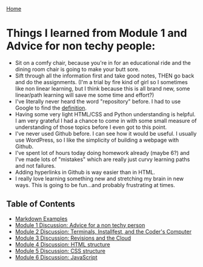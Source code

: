 [Home](https://jennjoyce.github.io/learning-journal/)

# Things I learned from Module 1 and Advice for non techy people:

* Sit on a comfy chair, because you're in for an educational ride and the dining room chair is going to make your butt sore.
* Sift through all the information first and take good notes, THEN go back and do the assignments. (I'm a trial by fire kind of girl so I sometimes like non linear learning, but I think because this is all brand new, some linear/path learning will save me some time and effort?)
* I've literally never heard the word "repository" before. I had to use Google to find the [definition](https://www.merriam-webster.com/dictionary/repository).  
* Having some very light HTML/CSS and Python understanding is helpful. I am very grateful I had a chance to come in with some small measure of understanding of those topics before I even got to this point. 
* I've never used Github before. I can see how it would be useful.  I usually use WordPress, so I like the simplicity of building a webpage with Github. 
* I've spent lot of hours today doing homework already (maybe 6?) and I've made lots of "mistakes" which are really just curvy learning paths and not failures. 
* Adding hyperlinks in Github is way easier than in HTML.
* I really love learning something new and stretching my brain in new ways.  This is going to be fun...and probably frustrating at times. 

## Table of Contents

- [Markdown Examples](/MarkdownExample.md)
- [Module 1 Discussion: Advice for a non techy person](/Discussion.md)
- [Module 2 Discussion: Terminals, Installfest, and the Coder's Computer](/DISCUSSION_02.md)
- [Module 3 Discussion: Revisions and the Cloud](/Discussion03.md)
- [Module 4 Discussion: HTML structure](Discussion04.md)
- [Module 5 Discussion: CSS structure](Discussion05.md)
- [Module 6 Discussion: JavaScript](Discussion06.md)
